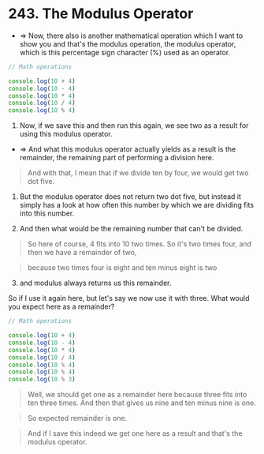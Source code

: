 # 243. The Modulus Operator

- => Now, there also is another mathematical operation which I want to show you and that's the modulus operation, the modulus operator, which is this percentage sign character (%) used as an operator.

```js
// Math operations

console.log(10 + 4)
console.log(10 - 4)
console.log(10 * 4)
console.log(10 / 4)
console.log(10 % 4)
```

1. Now, if we save this and then run this again, we see two as a result for using this modulus operator.

- => And what this modulus operator actually yields as a result is the remainder, the remaining part of performing a division here.

> And with that, I mean that if we divide ten by four, we would get two dot five.

1. But the modulus operator does not return two dot five, but instead it simply has a look at how often this number by which we are dividing fits into this number.

2. And then what would be the remaining number that can't be divided.

> So here of course, 4 fits into 10 two times. So it's two times four, and then we have a remainder of two,

> because two times four is eight and ten minus eight is two

3. and modulus always returns us this remainder.

So if I use it again here, but let's say we now use it with three. What would you expect here as a remainder?

```js
// Math operations

console.log(10 + 4)
console.log(10 - 4)
console.log(10 * 4)
console.log(10 / 4)
console.log(10 % 4)
console.log(10 % 4)
console.log(10 % 3)
```

> Well, we should get one as a remainder here because three fits into ten three times. And then that gives us nine and ten minus nine is one.

> So expected remainder is one.

> And if I save this indeed we get one here as a result and that's the modulus operator.
